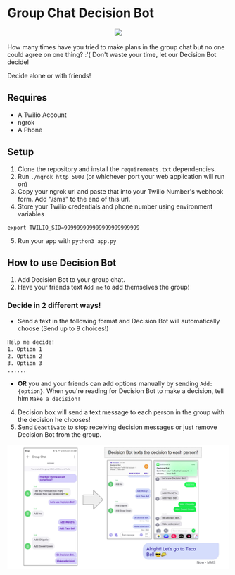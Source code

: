 # Group Chat Decision Bot


<p align="center">
<img src="https://image.freepik.com/free-vector/cute-robot-with-question-mark-isolated-icon-blue-background-modern-technology-artificial-intelligence_48369-13441.jpg" width="300">
</p>
How many times have you tried to make plans in the group chat but no one could agree on one thing? :'(
Don't waste your time, let our Decision Bot decide!

Decide alone or with friends!


## Requires
* A Twilio Account
* ngrok
* A Phone

## Setup

1. Clone the repository and install the ```requirements.txt``` dependencies.
2. Run ```./ngrok http 5000``` (or whichever port your web application will run on)
3. Copy your ngrok url and paste that into your Twilio Number's webhook form. Add "/sms" to the end of this url.
4. Store your Twilio credentials and phone number using environment variables
```
export TWILIO_SID=999999999999999999999999 
```
5. Run your app with ```python3 app.py```

## How to use Decision Bot

1. Add Decision Bot to your group chat.
2. Have your friends text ```Add me``` to add themselves the group!

### Decide in 2 different ways!
* Send a text in the following format and Decision Bot will automatically choose (Send up to 9 choices!)
```
Help me decide!
1. Option 1
2. Option 2
3. Option 3
......

```
* <b>OR</b> you and your friends can add options manually by sending ```Add: {option}```.
When you're reading for Decision Bot to make a decision, tell him ```Make a decision!```

4. Decision box will send a text message to each person in the group with the decision he chooses!
5. Send ```Deactivate``` to stop receiving decision messages or just remove Decision Bot from the group.


![Screenshot](screenshot.png)

